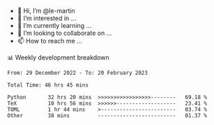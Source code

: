 - 👋 Hi, I’m @le-martin
- 👀 I’m interested in ...
- 🌱 I’m currently learning ...
- 💞️ I’m looking to collaborate on ...
- 📫 How to reach me ...

<!---
Tutorial for using WakaTime stats in GitHub profile: https://github.com/athul/waka-readme
-->

📊 Weekly development breakdown
<!--START_SECTION:waka-->

```text
From: 29 December 2022 - To: 20 February 2023

Total Time: 46 hrs 45 mins

Python       32 hrs 20 mins  >>>>>>>>>>>>>>>>>--------   69.18 %
TeX          10 hrs 56 mins  >>>>>>-------------------   23.41 %
TOML         1 hr 44 mins    >------------------------   03.74 %
Other        38 mins         -------------------------   01.37 %
```

<!--END_SECTION:waka-->

<!---
le-martin/le-martin is a ✨ special ✨ repository because its `README.md` (this file) appears on your GitHub profile.
You can click the Preview link to take a look at your changes.
--->
